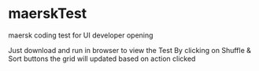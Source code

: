 # maerskTest
maersk coding test for UI developer opening

Just download and run in browser to view the Test
By clicking on Shuffle & Sort buttons the grid will updated based on action clicked
